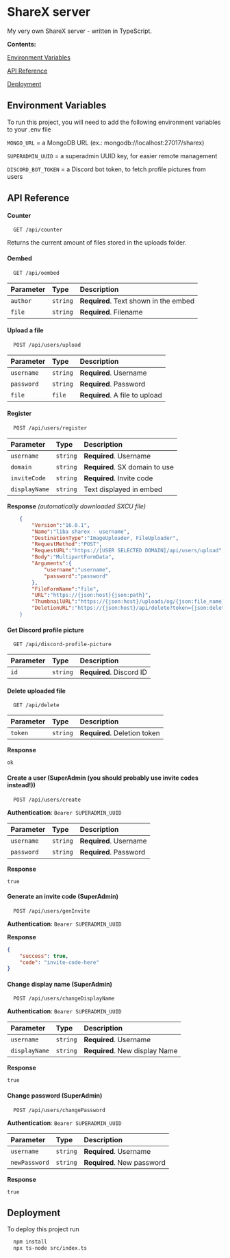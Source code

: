 # ShareX server

My very own ShareX server - written in TypeScript.

**Contents:**

[Environment Variables](#env-variables)

[API Reference](#api-reference)

[Deployment](#deployment)

## <a name="env-variables">Environment Variables</a>

To run this project, you will need to add the following environment variables to your .env file

`MONGO_URL` = a MongoDB URL (ex.: mongodb://localhost:27017/sharex)

`SUPERADMIN_UUID` = a superadmin UUID key, for easier remote management

`DISCORD_BOT_TOKEN` = a Discord bot token, to fetch profile pictures from users

## <a name="api-reference">API Reference</a>

#### Counter

```http
  GET /api/counter
```

Returns the current amount of files stored in the uploads folder.

#### Oembed

```http
  GET /api/oembed
```

| Parameter     | Type     | Description                           |
| :-----------  | :------- | :------------------------------------ |
| `author`      | `string` | **Required**. Text shown in the embed |
| `file`        | `string` | **Required**. Filename                |

#### Upload a file

```http
  POST /api/users/upload
```

| Parameter  | Type     | Description                    |
| :--------- | :------- | :----------------------------- |
| `username` | `string` | **Required**. Username         |
| `password` | `string` | **Required**. Password         |
| `file`     | `file`   | **Required**. A file to upload |

#### Register

```http
  POST /api/users/register
```

| Parameter     | Type     | Description                           |
| :------------ | :------- | :------------------------------------ |
| `username`    | `string` | **Required**. Username                |
| `domain`      | `string` | **Required**. SX domain to use        |
| `inviteCode`  | `string` | **Required**. Invite code             |
| `displayName` | `string` | Text displayed in embed               |

**Response** *(automatically downloaded SXCU file)*
```json
    {
        "Version":"16.0.1",
        "Name":"liba sharex - username",
        "DestinationType":"ImageUploader, FileUploader",
        "RequestMethod":"POST",
        "RequestURL":"https://[USER SELECTED DOMAIN]/api/users/upload",
        "Body":"MultipartFormData",
        "Arguments":{
            "username":"username",
            "password":"password"
        },
        "FileFormName":"file",
        "URL":"https://{json:host}{json:path}",
        "ThumbnailURL":"https://{json:host}/uploads/og/{json:file_name}",
        "DeletionURL":"https://{json:host}/api/delete?token={json:delete_token}
    }
```

#### Get Discord profile picture

```http
  GET /api/discord-profile-picture
```

| Parameter     | Type     | Description                           |
| :------------ | :------- | :------------------------------------ |
| `id`          | `string` | **Required**. Discord ID              |


#### Delete uploaded file

```http
  GET /api/delete
```

| Parameter     | Type     | Description                        |
| :------------ | :------- | :--------------------------------- |
| `token`       | `string` | **Required**. Deletion token       |

**Response**
```
ok
```

#### Create a user (SuperAdmin (you should probably use invite codes instead!))

```http
  POST /api/users/create
```

**Authentication**: `Bearer SUPERADMIN_UUID`

| Parameter  | Type     | Description                    |
| :--------- | :------- | :----------------------------- |
| `username` | `string` | **Required**. Username         |
| `password` | `string` | **Required**. Password         |

**Response**
```
true
```

#### Generate an invite code (SuperAdmin)

```http
  POST /api/users/genInvite
```

**Authentication**: `Bearer SUPERADMIN_UUID`

**Response**
```json
{
	"success": true,
	"code": "invite-code-here"
}
```

#### Change display name (SuperAdmin)

```http
  POST /api/users/changeDisplayName
```

**Authentication**: `Bearer SUPERADMIN_UUID`

| Parameter     | Type     | Description                            |
| :------------ | :------- | :------------------------------------- |
| `username`    | `string` | **Required**. Username                 |
| `displayName` | `string` | **Required**. New display Name         |

**Response**
```
true
```

#### Change password (SuperAdmin)

```http
  POST /api/users/changePassword
```

**Authentication**: `Bearer SUPERADMIN_UUID`

| Parameter     | Type     | Description                        |
| :------------ | :------- | :--------------------------------- |
| `username`    | `string` | **Required**. Username             |
| `newPassword` | `string` | **Required**. New password         |

**Response**
```
true
```

## <a name="deploy">Deployment</a>

To deploy this project run

```bash
  npm install
  npx ts-node src/index.ts
```